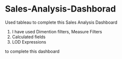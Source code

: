 # Sales-Analysis-Dashborad

Used tableau to complete this Sales Analysis Dashboard

1) I have used Dimention filters, Measure Filters
2) Calculated fields
3) LOD Expressions

to complete this dashboard
